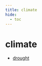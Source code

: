 ```yaml
---
title: climate
hide:
  - toc
---
```


# climate

- [drought](/data-library/drought.md)  
  <small></small>